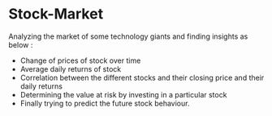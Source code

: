 # Stock-Market
Analyzing the market of some technology giants and finding insights as below :

- Change of prices of stock over time
- Average daily returns of stock
- Correlation between the different stocks and their closing price and their daily returns
- Determining the value at risk by investing in a particular stock
- Finally trying to predict the future stock behaviour.
